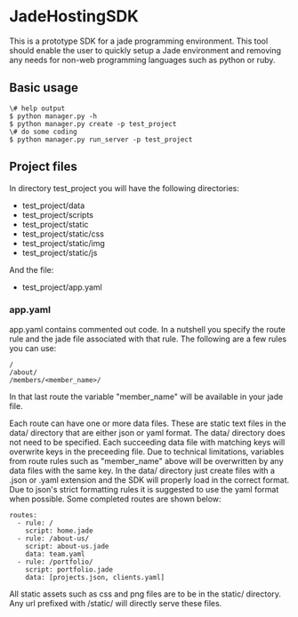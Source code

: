 JadeHostingSDK
==============

This is a prototype SDK for a jade programming environment. This tool should enable the user to quickly setup a Jade environment and removing any needs for non-web programming languages such as python or ruby.

## Basic usage

```
\# help output
$ python manager.py -h
$ python manager.py create -p test_project
\# do some coding
$ python manager.py run_server -p test_project
```

## Project files
In directory test_project you will have the following directories:

- test_project/data
- test_project/scripts
- test_project/static
- test_project/static/css
- test_project/static/img
- test_project/static/js

And the file:

- test_project/app.yaml

### app.yaml 
app.yaml contains commented out code. In a nutshell you specify the route rule and the jade file associated with that rule. The following are a few rules you can use:

```
/
/about/
/members/<member_name>/
```

In that last route the variable "member_name" will be available in your jade file.

Each route can have one or more data files. These are static text files in the data/ directory that are either json or yaml format. The data/ directory does not need to be specified. Each succeeding data file with matching keys will overwrite keys in the preceeding file. 
Due to technical limitations, variables from route rules such as "member_name" above will be overwritten by any data files with the same key.
In the data/ directory just create files with a .json or .yaml extension and the SDK will properly load in the correct format. Due to json's strict formatting rules it is suggested to use the yaml format when possible.
Some completed routes are shown below:

```
routes:
  - rule: /
    script: home.jade
  - rule: /about-us/
    script: about-us.jade
    data: team.yaml
  - rule: /portfolio/
    script: portfolio.jade
    data: [projects.json, clients.yaml]
```

All static assets such as css and png files are to be in the static/ directory. Any url prefixed with /static/ will directly serve these files.
